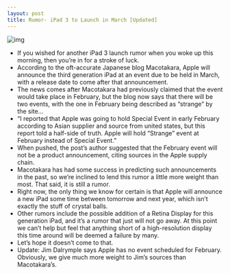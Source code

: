 ```yaml
---
layout: post
title: Rumor- iPad 3 to Launch in March [Updated]
---
```

![img](http://media.idownloadblog.com/wp-content/uploads/2012/01/ipad-31.jpeg)
* If you wished for another iPad 3 launch rumor when you woke up this morning, then you’re in for a stroke of luck.
* According to the oft-accurate Japanese blog Macotakara, Apple will announce the third generation iPad at an event due to be held in March, with a release date to come after that announcement.
* The news comes after Macotakara had previously claimed that the event would take place in February, but the blog now says that there will be two events, with the one in February being described as “strange” by the site…
* “I reported that Apple was going to hold Special Event in early February according to Asian supplier and source from united states, but this report told a half-side of truth. Apple will hold “Strange” event at February instead of Special Event.”
* When pushed, the post’s author suggested that the February event will not be a product announcement, citing sources in the Apple supply chain.
* Macotakara has had some success in predicting such announcements in the past, so we’re inclined to lend this rumor a little more weight than most. That said, it is still a rumor.
* Right now, the only thing we know for certain is that Apple will announce a new iPad some time between tomorrow and next year, which isn’t exactly the stuff of crystal balls.
* Other rumors include the possible addition of a Retina Display for this generation iPad, and it’s a rumor that just will not go away. At this point we can’t help but feel that anything short of a high-resolution display this time around will be deemed a failure by many.
* Let’s hope it doesn’t come to that.
* Update: Jim Dalrymple says Apple has no event scheduled for February. Obviously, we give much more weight to Jim’s sources than Macotakara’s.

